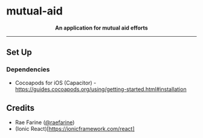 # mutual-aid

<p align="center">
  <strong>An application for mutual aid efforts</strong>
</p>


***

## Set Up

### Dependencies

- Cocoapods for iOS (Capacitor) - https://guides.cocoapods.org/using/getting-started.html#installation

## Credits

* Rae Farine ([@raefarine](https://twitter.com/raefarine))
* (Ionic React)[https://ionicframework.com/react]
